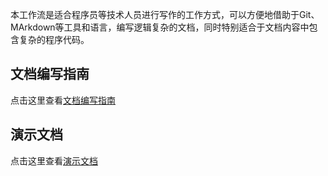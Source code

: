 
本工作流是适合程序员等技术人员进行写作的工作方式，可以方便地借助于Git、MArkdown等工具和语言，编写逻辑复杂的文档，同时特别适合于文档内容中包含复杂的程序代码。

文档编写指南
---

点击这里查看[文档编写指南](articles/index.md)


演示文档
---

点击这里查看[演示文档](python/python-sdk-azure-overview.md)